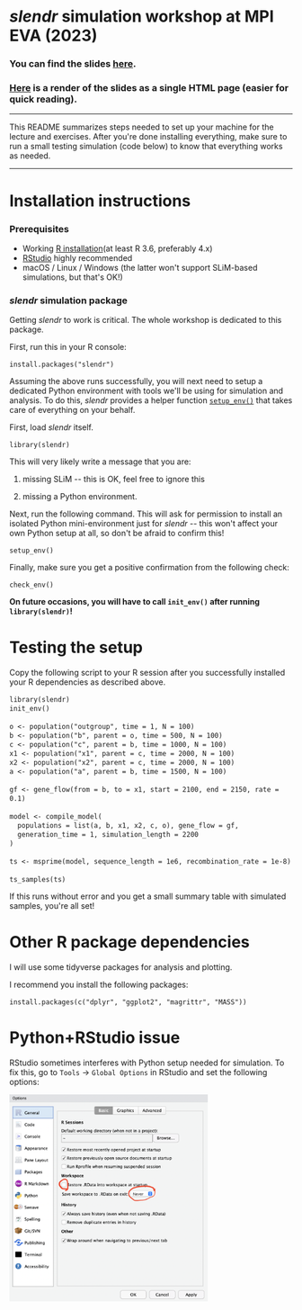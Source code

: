 # *slendr* simulation workshop at MPI EVA (2023)

### You can find the slides [here]().

### [Here]() is a render of the slides as a single HTML page (easier for quick reading).

------------------------------------------------------------------------

This README summarizes steps needed to set up your machine for the lecture and exercises. After you're done installing everything, make sure to run a small testing simulation (code below) to know that everything works as needed.

------------------------------------------------------------------------

# Installation instructions

### Prerequisites

-   Working [R installation](https://cloud.r-project.org)(at least R 3.6, preferably 4.x)
-   [RStudio](https://www.rstudio.com/products/rstudio/download/) highly recommended
-   macOS / Linux / Windows (the latter won't support SLiM-based simulations, but that's OK!)

### *slendr* simulation package

Getting *slendr* to work is critical. The whole workshop is dedicated to this package.

First, run this in your R console:

    install.packages("slendr")

Assuming the above runs successfully, you will next need to setup a dedicated Python environment with tools we'll be using for simulation and analysis. To do this, *slendr* provides a helper function [`setup_env()`](https://www.slendr.net/reference/setup_env.html) that takes care of everything on your behalf.

First, load *slendr* itself.

    library(slendr)

This will very likely write a message that you are:

1.  missing SLiM -- this is OK, feel free to ignore this

2.  missing a Python environment.

Next, run the following command. This will ask for permission to install an isolated Python mini-environment just for *slendr* -- this won't affect your own Python setup at all, so don't be afraid to confirm this!

    setup_env()

Finally, make sure you get a positive confirmation from the following check:

    check_env()

**On future occasions, you will have to call `init_env()` after running `library(slendr)`!**

# Testing the setup

Copy the following script to your R session after you successfully installed your R dependencies as described above.

    library(slendr)
    init_env()

    o <- population("outgroup", time = 1, N = 100)
    b <- population("b", parent = o, time = 500, N = 100)
    c <- population("c", parent = b, time = 1000, N = 100)
    x1 <- population("x1", parent = c, time = 2000, N = 100)
    x2 <- population("x2", parent = c, time = 2000, N = 100)
    a <- population("a", parent = b, time = 1500, N = 100)

    gf <- gene_flow(from = b, to = x1, start = 2100, end = 2150, rate = 0.1)

    model <- compile_model(
      populations = list(a, b, x1, x2, c, o), gene_flow = gf,
      generation_time = 1, simulation_length = 2200
    )

    ts <- msprime(model, sequence_length = 1e6, recombination_rate = 1e-8)

    ts_samples(ts)

If this runs without error and you get a small summary table with simulated samples, you're all set!

# Other R package dependencies

I will use some tidyverse packages for analysis and plotting.

I recommend you install the following packages:

    install.packages(c("dplyr", "ggplot2", "magrittr", "MASS"))

# Python+RStudio issue

RStudio sometimes interferes with Python setup needed for simulation. To fix this, go to `Tools` -\> `Global Options` in RStudio and set the following options:

<img src="images/rstudio_setting.png" width="70%">
